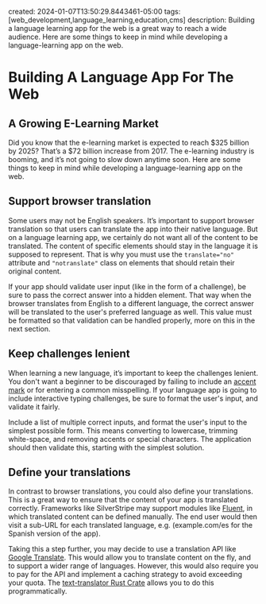 created: 2024-01-07T13:50:29.8443461-05:00
tags: [web_development,language_learning,education,cms]
description: Building a language learning app for the web is a great way to reach a wide audience. Here are some things to keep in mind while developing a language-learning app on the web.

# Building A Language App For The Web

## A Growing E-Learning Market
Did you know that the e-learning market is expected to reach $325 billion by 2025? That’s a $72 billion increase from 2017. The e-learning industry is booming, and it’s not going to slow down anytime soon. Here are some things to keep in mind while developing a language-learning app on the web.

## Support browser translation
Some users may not be English speakers. It’s important to support browser translation so that users can translate the app into their native language. But on a language learning app, we certainly do not want all of the content to be translated. The content of specific elements should stay in the language it is supposed to represent. That is why you must use the `translate="no"` attribute and `"notranslate"` class on elements that should retain their original content.

If your app should validate user input (like in the form of a challenge), be sure to pass the correct answer into a hidden element. That way when the browser translates from English to a different language, the correct answer will be translated to the user's preferred language as well. This value must be formatted so that validation can be handled properly, more on this in the next section.

## Keep challenges lenient
When learning a new language, it’s important to keep the challenges lenient. You don't want a beginner to be discouraged by failing to include an [accent mark](https://www.npmjs.com/package/remove-accents) or for entering a common misspelling. If your language app is going to include interactive typing challenges, be sure to format the user's input, and validate it fairly.

Include a list of multiple correct inputs, and format the user's input to the simplest possible form. This means converting to lowercase, trimming white-space, and removing accents or special characters. The application should then validate this, starting with the simplest solution.

## Define your translations
In contrast to browser translations, you could also define your translations. This is a great way to ensure that the content of your app is translated correctly. Frameworks like SilverStripe may support modules like [Fluent](https://github.com/tractorcow-farm/silverstripe-fluent), in which translated content can be defined manually. The end user would then visit a sub-URL for each translated language, e.g. (example.com/es for the Spanish version of the app).

Taking this a step further, you may decide to use a translation API like [Google Translate](https://cloud.google.com/translate/docs/). This would allow you to translate content on the fly, and to support a wider range of languages. However, this would also require you to pay for the API and implement a caching strategy to avoid exceeding your quota. The [text-translator Rust Crate](https://crates.io/crates/text-translator) allows you to do this programmatically.

